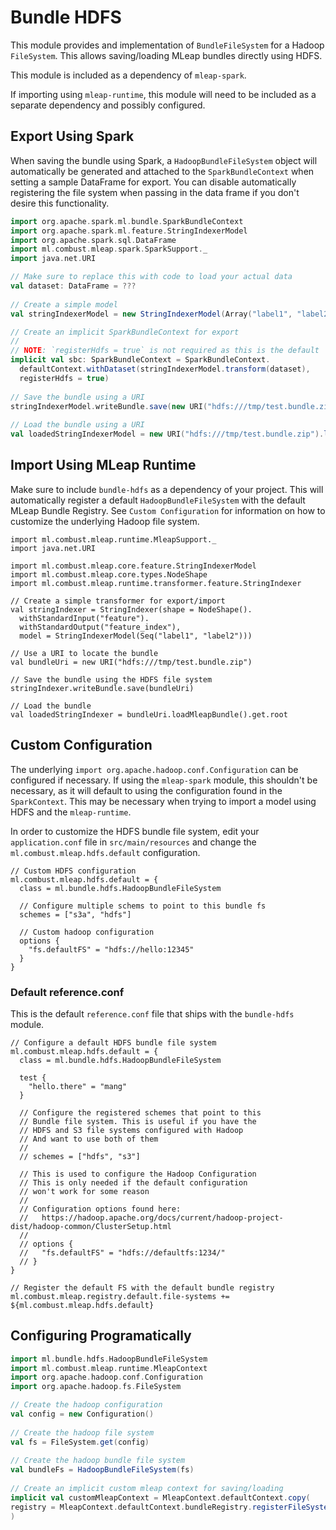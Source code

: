# Bundle HDFS

This module provides and implementation of `BundleFileSystem` for a
Hadoop `FileSystem`. This allows saving/loading MLeap bundles directly
using HDFS.

This module is included as a dependency of `mleap-spark`.

If importing using `mleap-runtime`, this module will need to be included
as a separate dependency and possibly configured.

## Export Using Spark

When saving the bundle using Spark, a `HadoopBundleFileSystem` object
will automatically be generated and attached to the `SparkBundleContext`
when setting a sample DataFrame for export. You can disable automatically
registering the file system when passing in the data frame if you don't
desire this functionality.

```scala
import org.apache.spark.ml.bundle.SparkBundleContext
import org.apache.spark.ml.feature.StringIndexerModel
import org.apache.spark.sql.DataFrame
import ml.combust.mleap.spark.SparkSupport._
import java.net.URI

// Make sure to replace this with code to load your actual data
val dataset: DataFrame = ???
    
// Create a simple model
val stringIndexerModel = new StringIndexerModel(Array("label1", "label2"))

// Create an implicit SparkBundleContext for export
//
// NOTE: `registerHdfs = true` is not required as this is the default
implicit val sbc: SparkBundleContext = SparkBundleContext.
  defaultContext.withDataset(stringIndexerModel.transform(dataset),
  registerHdfs = true)
    
// Save the bundle using a URI
stringIndexerModel.writeBundle.save(new URI("hdfs:///tmp/test.bundle.zip"))
    
// Load the bundle using a URI
val loadedStringIndexerModel = new URI("hdfs:///tmp/test.bundle.zip").loadMleapBundle().get.root
```

## Import Using MLeap Runtime

Make sure to include `bundle-hdfs` as a dependency of your project.
This will automatically register a default `HadoopBundleFileSystem`
with the default MLeap Bundle Registry. See `Custom Configuration`
for information on how to customize the underlying Hadoop file system.

```
import ml.combust.mleap.runtime.MleapSupport._
import java.net.URI

import ml.combust.mleap.core.feature.StringIndexerModel
import ml.combust.mleap.core.types.NodeShape
import ml.combust.mleap.runtime.transformer.feature.StringIndexer

// Create a simple transformer for export/import
val stringIndexer = StringIndexer(shape = NodeShape().
  withStandardInput("feature").
  withStandardOutput("feature_index"),
  model = StringIndexerModel(Seq("label1", "label2")))
    
// Use a URI to locate the bundle
val bundleUri = new URI("hdfs:///tmp/test.bundle.zip")
    
// Save the bundle using the HDFS file system
stringIndexer.writeBundle.save(bundleUri)
    
// Load the bundle
val loadedStringIndexer = bundleUri.loadMleapBundle().get.root
```

## Custom Configuration

The underlying `import org.apache.hadoop.conf.Configuration`
can be configured if necessary. If using the `mleap-spark`
module, this shouldn't be necessary, as it will default to
using the configuration found in the `SparkContext`. This
may be necessary when trying to import a model using HDFS
and the `mleap-runtime`.

In order to customize the HDFS bundle file system, edit
your `application.conf` file in `src/main/resources` and
change the `ml.combust.mleap.hdfs.default` configuration.

```hocon
// Custom HDFS configuration
ml.combust.mleap.hdfs.default = {
  class = ml.bundle.hdfs.HadoopBundleFileSystem
  
  // Configure multiple schems to point to this bundle fs
  schemes = ["s3a", "hdfs"]
  
  // Custom hadoop configuration
  options {
  	"fs.defaultFS" = "hdfs://hello:12345"
  }
}
```

### Default reference.conf

This is the default `reference.conf` file that ships with the `bundle-hdfs` module.

```hocon
// Configure a default HDFS bundle file system
ml.combust.mleap.hdfs.default = {
  class = ml.bundle.hdfs.HadoopBundleFileSystem

  test {
    "hello.there" = "mang"
  }

  // Configure the registered schemes that point to this
  // Bundle file system. This is useful if you have the
  // HDFS and S3 file systems configured with Hadoop
  // And want to use both of them
  //
  // schemes = ["hdfs", "s3"]

  // This is used to configure the Hadoop Configuration
  // This is only needed if the default configuration
  // won't work for some reason
  //
  // Configuration options found here:
  //   https://hadoop.apache.org/docs/current/hadoop-project-dist/hadoop-common/ClusterSetup.html
  //
  // options {
  //   "fs.defaultFS" = "hdfs://defaultfs:1234/"
  // }
}

// Register the default FS with the default bundle registry
ml.combust.mleap.registry.default.file-systems += ${ml.combust.mleap.hdfs.default}
```

## Configuring Programatically

```scala
import ml.bundle.hdfs.HadoopBundleFileSystem
import ml.combust.mleap.runtime.MleapContext
import org.apache.hadoop.conf.Configuration
import org.apache.hadoop.fs.FileSystem

// Create the hadoop configuration
val config = new Configuration()
  
// Create the hadoop file system
val fs = FileSystem.get(config)
  
// Create the hadoop bundle file system
val bundleFs = HadoopBundleFileSystem(fs)
  
// Create an implicit custom mleap context for saving/loading
implicit val customMleapContext = MleapContext.defaultContext.copy(
registry = MleapContext.defaultContext.bundleRegistry.registerFileSystem(bundleFs)
)
```
